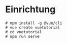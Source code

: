 # Einrichtung

```
# npm install -g @vue/cli
# vue create vuetutorial
# cd vuetutorial
# npm run serve
```